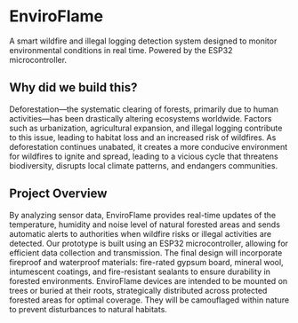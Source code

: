 # EnviroFlame 
A smart wildfire and illegal logging detection system designed to monitor environmental conditions in real time. Powered by the ESP32 microcontroller.

## Why did we build this?
Deforestation—the systematic clearing of forests, primarily due to human activities—has been drastically altering ecosystems worldwide. Factors such as urbanization, agricultural expansion, and illegal logging contribute to this issue, leading to habitat loss and an increased risk of wildfires. As deforestation continues unabated, it creates a more conducive environment for wildfires to ignite and spread, leading to a vicious cycle that threatens biodiversity, disrupts local climate patterns, and endangers communities.

## Project Overview
By analyzing sensor data, EnviroFlame provides real-time updates of the temperature, humidity and noise level of natural forested areas and sends automatic alerts to authorities when wildfire risks or illegal activities are detected. Our prototype is built using an ESP32 microcontroller, allowing for efficient data collection and transmission. The final design will incorporate fireproof and waterproof materials: fire-rated gypsum board, mineral wool, intumescent coatings, and fire-resistant sealants to ensure durability in forested environments. EnviroFlame devices are intended to be mounted on trees or buried at their roots, strategically distributed across protected forested areas for optimal coverage. They will be camouflaged within nature to prevent disturbances to natural habitats.
